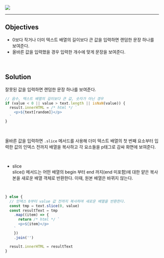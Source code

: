 <img src="https://user-images.githubusercontent.com/92071025/219647757-0eb3272c-5576-494a-8953-ada24a4a298f.gif" />

<hr />

## Objectives

- 0보다 작거나 더미 텍스트 배열의 길이보다 큰 값을 입력하면 랜덤한 문장 하나를 보여준다.
- 올바른 값을 입력했을 경우 입력한 개수에 맞게 문장을 보여준다.

<br />

## Solution

잘못된 값을 입력하면 랜덤한 문장 하나를 보여준다.

```javascript
// 음수, 텍스트 배열의 길이보다 큰 값, 숫자가 아닌 경우
if (value < 0 || value > text.length || isNaN(value)) {
  result.innerHTML = /* html */ `
    <p>${text[random]}</p>
  `
}
```

<br />

올바른 값을 입력하면 <code>.slice</code> 메서드를 사용해 더미 텍스트 배열의 첫 번째 요소부터 입력한 값의 인덱스 전까지 배열을 복사하고 각 요소들을 p태그로 감싸 화면에 보여준다.

<br />

- slice <br />
  slice() 메서드는 어떤 배열의 begin 부터 end 까지(end 미포함)에 대한 얕은 복사본을 새로운 배열 객체로 반환한다. 이때, 원본 배열은 바뀌지 않는다.

<br />

```javascript
} else {
  // 인덱스 0부터 value 값 전까지 복사하여 새로운 배열을 반환한다.
  const tmp = text.slice(0, value)
  const resultText = tmp
    .map((item) => {
      return /* html */ `
      <p>${item}</p>
    `
    })
    .join('')

  result.innerHTML = resultText
}
```
